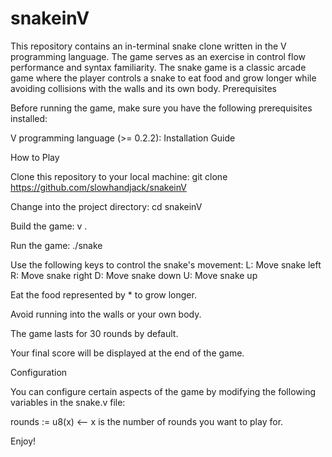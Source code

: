 # snakeinV

This repository contains an in-terminal snake clone written in the V programming language. The game serves as an exercise in control flow performance and syntax familiarity. The snake game is a classic arcade game where the player controls a snake to eat food and grow longer while avoiding collisions with the walls and its own body.
Prerequisites

Before running the game, make sure you have the following prerequisites installed:

   V programming language (>= 0.2.2): Installation Guide

How to Play

Clone this repository to your local machine:
git clone https://github.com/slowhandjack/snakeinV

Change into the project directory:
cd snakeinV

Build the game:
v .

Run the game:
./snake

Use the following keys to control the snake's movement:
       L: Move snake left
       R: Move snake right
       D: Move snake down
       U: Move snake up

Eat the food represented by * to grow longer.

Avoid running into the walls or your own body.

The game lasts for 30 rounds by default.

Your final score will be displayed at the end of the game.

Configuration

You can configure certain aspects of the game by modifying the following variables in the snake.v file:

   rounds := u8(x)   <-- x is the number of rounds you want to play for.
   
   
Enjoy!
